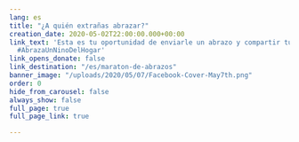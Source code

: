 ```yaml
---
lang: es
title: "¿A quién extrañas abrazar?"
creation_date: 2020-05-02T22:00:00.000+00:00
link_text: 'Esta es tu oportunidad de enviarle un abrazo y compartir tu amor. #MaratonDeAbrazos
  #AbrazaUnNinoDelHogar'
link_opens_donate: false
link_destination: "/es/maraton-de-abrazos"
banner_image: "/uploads/2020/05/07/Facebook-Cover-May7th.png"
order: 0
hide_from_carousel: false
always_show: false
full_page: true
full_page_link: true

---
```

